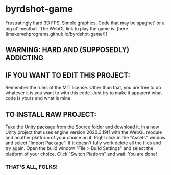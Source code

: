 # byrdshot-game
Frustratingly hard 3D FPS. Simple graphics. Code that may be spaghet' or a big ol' meatball.
The WebGL link to play the game is: [here (imakemehprograms.github.io/byrdshot-game/)]

## WARNING: HARD AND (SUPPOSEDLY) ADDICTING

## IF YOU WANT TO EDIT THIS PROJECT:
Remember the rules of the MIT license. Other than that, you are free to do whatever it is you want to with this code. Just try to make it apparent what code is yours and what is mine.

## TO INSTALL RAW PROJECT:
Take the Unity package from the Source folder and download it. In a new Unity project that uses engine version 2020.3.19f1 with the WebGL module and another platform of your choice on it. Right click in the "Assets" window and select "Import Package". If it doesn't fully work delete all the files and try again. Open the build window "File > Build Settings" and select the platform of your choice. Click "Switch Platform" and wait. You are done!

### THAT'S ALL, FOLKS!

